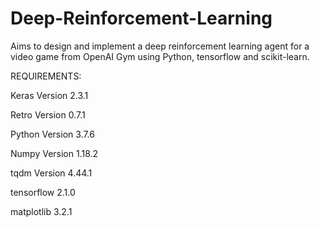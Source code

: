 # Deep-Reinforcement-Learning
Aims to design and implement a deep reinforcement learning agent for a video game from OpenAI Gym using Python, tensorflow and scikit-learn.

REQUIREMENTS:

Keras Version        2.3.1

Retro Version        0.7.1

Python Version       3.7.6

Numpy Version        1.18.2

tqdm Version         4.44.1

tensorflow           2.1.0

matplotlib           3.2.1

